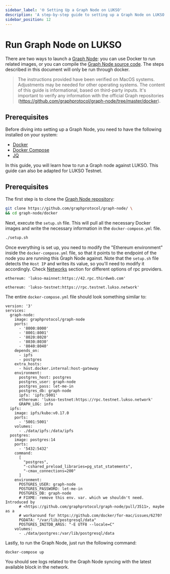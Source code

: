 ```yaml
---
sidebar_label: '🌐 Setting Up a Graph Node on LUKSO'
description: 'A step-by-step guide to setting up a Graph Node on LUKSO using Docker.'
sidebar_position: 12
---
```


# Run Graph Node on LUKSO

There are two ways to launch a [Graph Node](https://thegraph.com/): you can use Docker to run related images, or you can compile the [Graph Node source code](https://github.com/graphprotocol/graph-node). The steps described in this document will only be run through docker.

> The instructions provided have been verified on MacOS systems. Adjustments may be needed for other operating systems.
> The content of this guide is informational, based on third-party inputs. It's important to verify any information with the official Graph repositories (https://github.com/graphprotocol/graph-node/tree/master/docker).

## Prerequisites

Before diving into setting up a Graph Node, you need to have the following installed on your system:

- [Docker](https://docs.docker.com/get-docker/)
- [Docker Compose](https://docs.docker.com/compose/install/)
- [JQ](https://jqlang.github.io/jq/download/)

In this guide, you will learn how to run a Graph node against LUKSO. This guide can also be adapted for LUKSO Testnet.

## Prerequisites

The first step is to clone the [Graph Node repository](https://github.com/graphprotocol/graph-node/):

```bash
git clone https://github.com/graphprotocol/graph-node/ \
&& cd graph-node/docker
```

Next, execute the `setup.sh` file. This will pull all the necessary Docker images and write the necessary information in the `docker-compose.yml` file.

```bash
./setup.sh
```

Once everything is set up, you need to modify the "Ethereum environment" inside the `docker-compose.yml` file, so that it points to the endpoint of the node you are running this Graph Node against. Note that the `setup.sh` file detects the `Host IP` and writes its value, so you'll need to modify it accordingly. Check [Networks](../../networks/mainnet/parameters.md) section for different options of rpc providers.

```title="LUKSO"
ethereum: 'lukso-mainnet:https://42.rpc.thirdweb.com'
```

```title="LUKSO Testnet"
ethereum: 'lukso-testnet:https://rpc.testnet.lukso.network'
```

The entire `docker-compose.yml` file should look something similar to:

```docker
version: '3'
services:
  graph-node:
    image: graphprotocol/graph-node
    ports:
      - '8000:8000'
      - '8001:8001'
      - '8020:8020'
      - '8030:8030'
      - '8040:8040'
    depends_on:
      - ipfs
      - postgres
    extra_hosts:
      - host.docker.internal:host-gateway
    environment:
      postgres_host: postgres
      postgres_user: graph-node
      postgres_pass: let-me-in
      postgres_db: graph-node
      ipfs: 'ipfs:5001'
      ethereum: 'lukso-testnet:https://rpc.testnet.lukso.network'
      GRAPH_LOG: info
  ipfs:
    image: ipfs/kubo:v0.17.0
    ports:
      - '5001:5001'
    volumes:
      - ./data/ipfs:/data/ipfs
  postgres:
    image: postgres:14
    ports:
      - '5432:5432'
    command:
      [
        "postgres",
        "-cshared_preload_libraries=pg_stat_statements",
        "-cmax_connections=200"
      ]
    environment:
      POSTGRES_USER: graph-node
      POSTGRES_PASSWORD: let-me-in
      POSTGRES_DB: graph-node
      # FIXME: remove this env. var. which we shouldn't need. Introduced by
      # <https://github.com/graphprotocol/graph-node/pull/3511>, maybe as a
      # workaround for https://github.com/docker/for-mac/issues/6270?
      PGDATA: "/var/lib/postgresql/data"
      POSTGRES_INITDB_ARGS: "-E UTF8 --locale=C"
    volumes:
      - ./data/postgres:/var/lib/postgresql/data
```

Lastly, to run the Graph Node, just run the following command:

```bash
docker-compose up
```

You should see logs related to the Graph Node syncing with the latest available block in the network.
